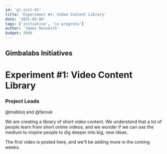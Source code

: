 ```yaml
---
id: 'gl-init-01'
title: 'Experiment #1: Video Content Library'
date: '2021-03-08'
tags: ['initiative', 'in progress']
author: 'James Dunseith'
budget: 5000
---      
```


## Gimbalabs Initiatives
# Experiment #1: Video Content Library

### Project Leads
@mabloq and @farouk

We are creating a library of short video content. We understand that a lot of people learn from short online videos, and we wonder if we can use the medium to inspire people to dig deeper into big, new ideas.

The first video is posted here, and we'll be adding more in the coming weeks.
